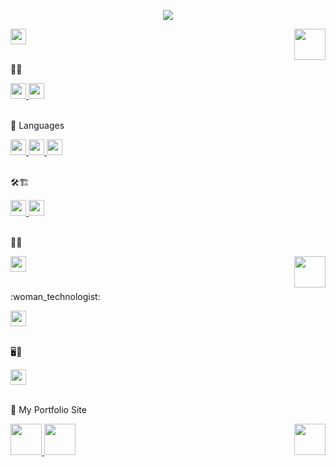 <p align="center">
    <image src="https://github.com/seol-yu/seol-yu/blob/master/imgs/seolyu.gif" />
</p>
<p>
    <a href="https://github.com/seol-yu" target="_blank">
        <image src="https://github.com/seol-yu/seol-yu/blob/master/imgs/author-badge-logo.png?raw=true" height=25 />
    </a>
    <a href="https://github.com/seol-yu" target="_blank">
        <image src="https://github.com/seol-yu/seol-yu/blob/master/imgs/mona.png?raw=true" align=right width=50 />
    </a>
</p>
<br />
📝🎨
<p align="left">
    <a href="https://github.com/seol-yu/TIL/tree/master/HTML_CSS" target="_blank">
        <image src="https://github.com/seol-yu/seol-yu/blob/master/imgs/html-badge-logo.png?raw=true" height=25 />
    </a>
    <a href="https://github.com/seol-yu/TIL/tree/master/HTML_CSS" target="_blank">
        <image src="https://github.com/seol-yu/seol-yu/blob/master/imgs/css-badge-logo.png?raw=true" height=25 />
    </a>
</p>
<br />
🎤 Languages
<p align="left">
    <a href="https://github.com/seol-yu/TIL/tree/master/JavaScript" target="_blank">
        <image src="https://github.com/seol-yu/seol-yu/blob/master/imgs/javascript-badge-logo.png?raw=true" height=25 />
    </a>
    <a href="https://github.com/seol-yu/TIL/tree/master/TypeScript" target="_blank">
        <image src="https://github.com/seol-yu/seol-yu/blob/master/imgs/typescript-badge-logo.png?raw=true" height=25 />
    </a>
    <a href="https://github.com/seol-yu/TIL/tree/master/Python" target="_blank">
        <image src="https://github.com/seol-yu/seol-yu/blob/master/imgs/python-badge-logo.png?raw=true" height=25 />
    </a>
    <!-- <a href="https://github.com/seol-yu/TIL/tree/master/C" target="_blank">
        <image src="https://github.com/seol-yu/seol-yu/blob/master/imgs/c-badge-logo.png?raw=true" height=25 />
    </a>
    <a href="https://github.com/seol-yu/TIL/tree/master/C++" target="_blank">
        <image src="https://github.com/seol-yu/seol-yu/blob/master/imgs/cPlusPlus-badge-logo.png?raw=true" height=25 />
    </a> -->
</p>
<br />
🛠🏗️
<p>
    <a href="https://github.com/seol-yu/TIL/tree/master/React" target="_blank">
        <image src="https://github.com/seol-yu/seol-yu/blob/master/imgs/react-badge-logo.png?raw=true" height=25 />
    </a>
    <!-- <a href="https://github.com/seol-yu/TIL/tree/master/VueJS" target="_blank">
        <image src="https://github.com/seol-yu/seol-yu/blob/master/imgs/vue-badge-logo.png?raw=true" height=25 />
    </a> -->
    <a href="https://github.com/seol-yu/TIL/tree/master/NodeJS" target="_blank">
        <image src="https://github.com/seol-yu/seol-yu/blob/master/imgs/nodejs-badge-logo.png?raw=true" height=25 />
    </a>
</p>
<br />
🐙😻
<p>
    <a href="https://github.com/seol-yu/TIL/tree/master/Git" target="_blank">
        <image src="https://github.com/seol-yu/seol-yu/blob/master/imgs/git-badge-logo.png?raw=true" height=25 />
    </a>
    <a href="https://github.com/seol-yu" target="_blank">
        <image src="https://github.com/seol-yu/seol-yu/blob/master/imgs/mona-whisper.gif?raw=true" align=right width=50 />
    </a>
</p>
<br />
:woman_technologist:
<p>
    <!-- <a href="https://github.com/seol-yu" target="_blank">
        <image src="https://github.com/seol-yu/seol-yu/blob/master/imgs/42-badge-logo.png?raw=true" height=25 />
    </a> -->
    <a href="https://github.com/seol-yu/Algorithm" target="_blank">
        <image src="https://github.com/seol-yu/seol-yu/blob/master/imgs/PS-badge-logo.png?raw=true" height=25 />
    </a>
</p>
<br />
🖥️🎨
<p>
    <a href="https://github.com/seol-yu" target="_blank">
        <image src="https://github.com/seol-yu/seol-yu/blob/master/imgs/ai-badge-logo.png?raw=true" height=25 />
    </a>
</p>
<br />
🌸 My Portfolio Site
<p>
    <a href="https://seol-yu.github.io/" target="_blank">
        <image src="https://github.com/seol-yu/seol-yu/blob/master/imgs/Portfolio1.png?raw=true" height=50 />
    </a>
    <a href="https://seol-yu.github.io/portfolio/" target="_blank">
        <image src="https://github.com/seol-yu/seol-yu/blob/master/imgs/Portfolio2-2.png?raw=true" height=50 />
    </a>
    <a href="https://github.com/seol-yu" target="_blank">
        <image src="https://github.com/seol-yu/seol-yu/blob/master/imgs/mona-loading-dark.gif?raw=true" align=right width=50 />
    </a>
</p>